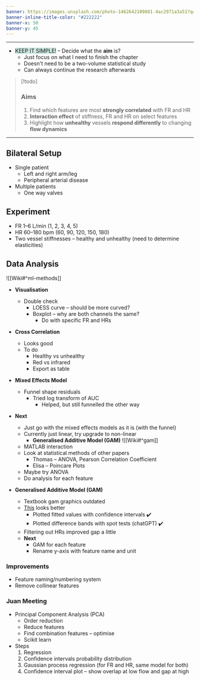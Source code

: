 ```yaml
---
banner: https://images.unsplash.com/photo-1462642109801-4ac2971a3a51?q=80&w=1673&auto=format&fit=crop&ixlib=rb-4.0.3&ixid=M3wxMjA3fDB8MHxwaG90by1wYWdlfHx8fGVufDB8fHx8fA%3D%3D
banner-inline-title-color: "#222222"
banner-x: 50
banner-y: 45
---
```

********

-  <span style="background:rgba(3, 135, 102, 0.2)">KEEP IT SIMPLE!</span> – Decide what the **aim** is?
	- Just focus on what I need to finish the chapter
	- Doesn't need to be a two-volume statistical study
	- Can always continue the research afterwards

> [!todo]
> ### Aims
> 1. Find which features are most **strongly correlated** with FR and HR
> 2. **Interaction effect** of stiffness, FR and HR on select features
> 3. Highlight how **unhealthy** vessels **respond differently** to changing **flow dynamics**

********
## Bilateral Setup
- Single patient
	- Left and right arm/leg
	- Peripheral arterial disease
- Multiple patients
	- One way valves
## Experiment
- FR 1–6 L/min (1, 2, 3, 4, 5)
- HR 60–180 bpm (60, 90, 120, 150, 180)
- Two vessel stiffnesses – healthy and unhealthy (need to determine elasticities)
## Data Analysis
![[Wiki#^ml-methods]]

- **Visualisation**
	- Double check
		- LOESS curve – should be more curved?
		- Boxplot – why are both channels the same?
			- Do with specific FR and HRs

- **Cross Correlation**
	- Looks good
	- To do
		- Healthy vs unhealthy
		- Red vs infrared
		- Export as table

- **Mixed Effects Model**
	- Funnel shape residuals
		- Tried log transform of AUC 
			- Helped, but still funnelled the other way
- **Next**
	- Just go with the mixed effects models as it is (with the funnel)
	- Currently just linear, try upgrade to non-linear
		- **Generalised Additive Model (GAM)** ![[Wiki#^gam]]
	- MATLAB interaction
	- Look at statistical methods of other papers
		- Thomas – ANOVA, Pearson Correlation Coefficient
		- Elisa – Poincare Plots
	- Maybe try ANOVA
	- Do analysis for each feature

- **Generalised Additive Model (GAM)**
	- Textbook gam graphics outdated
	- [This](https://stackoverflow.com/questions/75502600/visualize-generalized-additive-model-gam-in-r) looks better
		- Plotted fitted values with confidence intervals ✔️
		- Plotted difference bands with spot tests (chatGPT) ✔️
	- Filtering out HRs improved gap a little
	- **Next**
		- GAM for each feature
		- Rename y-axis with feature name and unit

### Improvements
- Feature naming/numbering system
- Remove collinear features

### Juan Meeting
- Principal Component Analysis (PCA)
	- Order reduction
	- Reduce features
	- Find combination features – optimise
	- Scikit learn
- Steps
	1. Regression
	2. Confidence intervals probability distribution
	3. Gaussian process regression (for FR and HR, same model for both)
	4. Confidence interval plot – show overlap at low flow and gap at high